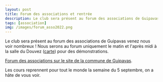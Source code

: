```yaml
---
layout: post
title: Forum des associations et rentrée
description: Le club sera présent au forum des associations de Guipavas venez nous voir nombreux ! Les cours reprennent la semaine du 5 septembre, on a hâte de vous revoir. 
tags: [association]
img: /images/forum_asso2022.png
---
```


Le club sera présent au forum des associations de Guipavas venez nous voir nombreux ! Nous serons au forum uniquement le matin et l'après midi à la salle du Douvez ([carte](https://www.google.com/maps/place/Salle+Du+Douvez/@48.4149772,-4.3516743,17.75z/data=!4m12!1m6!3m5!1s0x4816b13dc52de413:0xd2971dd8c40ca1e8!2sSalle+Du+Douvez!8m2!3d48.414921!4d-4.3503759!3m4!1s0x4816b13dc52de413:0xd2971dd8c40ca1e8!8m2!3d48.414921!4d-4.3503759)) pour des démonstrations.

[Forum des associations sur le site de la commune de Guipavas](https://guipavas.bzh/pages-speciales/fonctionnalites/agenda-133/forum-des-associations-2441.html?cHash=53022821c6121e2ad05a9db962539e14).

Les cours reprennent pour tout le monde la semaine du 5 septembre, on a hâte de vous voir.
